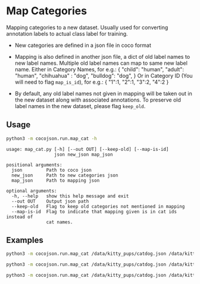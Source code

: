 # Map Categories

Mapping categories to a new dataset. Usually used for converting annotation labels to actual class label for training.
- New categories are defined in a json file in coco format
- Mapping is also defined in another json file, a dict of old label names to new label names. Multiple old label names can map to same new label name.
    Either in Category Names, for e.g.:
       {
            "child": "human",
            "adult": "human",
            "chihuahua" : "dog",
            "bulldog": "dog",
        }
    Or in Category ID (You will need to flag `map_is_id`), for e.g.:
    {
        "1":1,
        "2":1,
        "3":2,
        "4":2
    }

- By default, any old label names not given in mapping will be taken out in the new dataset along with associated annotations. To preserve old label names in the new dataset, please flag `keep_old`.

## Usage

```bash
python3 -m cocojson.run.map_cat -h
```

```
usage: map_cat.py [-h] [--out OUT] [--keep-old] [--map-is-id]
                  json new_json map_json

positional arguments:
  json         Path to coco json
  new_json     Path to new categories json
  map_json     Path to mapping json

optional arguments:
  -h, --help   show this help message and exit
  --out OUT    Output json path
  --keep-old   Flag to keep old categories not mentioned in mapping
  --map-is-id  Flag to indicate that mapping given is in cat ids instead of
               cat names.
```

## Examples

```bash
python3 -m cocojson.run.map_cat /data/kitty_pups/catdog.json /data/kitty_pups/new_cats.json /data/kitty_pups/map.json
```

```bash
python3 -m cocojson.run.map_cat /data/kitty_pups/catdog.json /data/kitty_pups/new_cats.json /data/kitty_pups/map.json --keep-old    
```

```bash
python3 -m cocojson.run.map_cat /data/kitty_pups/catdog.json /data/kitty_pups/new_cats.json /data/kitty_pups/map_id.json  --map-is-id
```